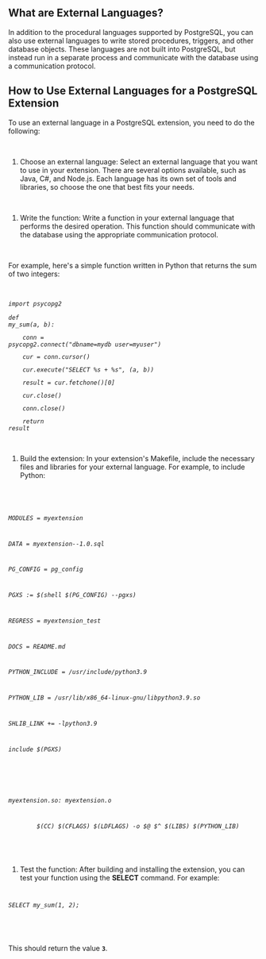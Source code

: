<h2>What are External Languages?</h2>
<p>In addition to the procedural languages supported by PostgreSQL, you can also use external languages to write stored procedures, triggers, and other database objects. These languages are not built into PostgreSQL, but instead run in a separate process and communicate with the database using a communication protocol.</p>
<h2>How to Use External Languages for a PostgreSQL Extension</h2>
<p>To use an external language in a PostgreSQL extension, you need to do the following:</p>
<p>&nbsp;</p>
<ol>
<li>Choose an external language: Select an external language that you want to use in your extension. There are several options available, such as Java, C#, and Node.js. Each language has its own set of tools and libraries, so choose the one that best fits your needs.</li>
</ol>
<p>&nbsp;</p>
<ol>
<li>Write the function: Write a function in your external language that performs the desired operation. This function should communicate with the database using the appropriate communication protocol.&nbsp;</li>
</ol>
<p>&nbsp;</p>
<p>For example, here's a simple function written in Python that returns the sum of two integers:</p>
<p>&nbsp;</p>

<code><p><em>import psycopg2</em></p></code>
<code><p><em>def my_sum(a, b):</em></p></code>
<code><p><em>&nbsp;&nbsp;&nbsp;&nbsp;conn = psycopg2.connect("dbname=mydb user=myuser")</em></p></code>
<code><p><em>&nbsp;&nbsp;&nbsp;&nbsp;cur = conn.cursor()</em></p></code>
<code><p><em>&nbsp;&nbsp;&nbsp;&nbsp;cur.execute("SELECT %s + %s", (a, b))</em></p></code>
<code><p><em>&nbsp;&nbsp;&nbsp;&nbsp;result = cur.fetchone()[0]</em></p></code>
<code><p><em>&nbsp;&nbsp;&nbsp;&nbsp;cur.close()</em></p></code>
<code><p><em>&nbsp;&nbsp;&nbsp;&nbsp;conn.close()</em></p></code>
<code><p><em>&nbsp;&nbsp;&nbsp;&nbsp;return result</em></p></code>
<p>&nbsp;</p>
<ol>
<li>Build the extension: In your extension's Makefile, include the necessary files and libraries for your external language. For example, to include Python:</li>
</ol>
<p>&nbsp;</p>
<code>
<p><em>MODULES = myextension</em></p>
<p><em>DATA = myextension--1.0.sql</em></p>
<p><em>PG_CONFIG = pg_config</em></p>
<p><em>PGXS := $(shell $(PG_CONFIG) --pgxs)</em></p>
<p><em>REGRESS = myextension_test</em></p>
<p><em>DOCS = README.md</em></p>
<p><em>PYTHON_INCLUDE = /usr/include/python3.9</em></p>
<p><em>PYTHON_LIB = /usr/lib/x86_64-linux-gnu/libpython3.9.so</em></p>
<p><em>SHLIB_LINK += -lpython3.9</em></p>
<p><em>include $(PGXS)</em></p>
<p><em>&nbsp;</em></p>
<p><em>myextension.so: myextension.o</em></p>
<p><em>&nbsp;&nbsp;&nbsp;&nbsp;&nbsp;&nbsp;&nbsp;&nbsp;$(CC) $(CFLAGS) $(LDFLAGS) -o $@ $^ $(LIBS) $(PYTHON_LIB)</em></p>
</code>
<p>&nbsp;</p>
<ol>
<li>Test the function: After building and installing the extension, you can test your function using the&nbsp;<strong>SELECT</strong>&nbsp;command. For example:</li>
</ol>
<code>
<p><em>SELECT my_sum(1, 2);</em></p>
</code>
<p>&nbsp;</p>
<p>This should return the value&nbsp;<code><strong>3</strong></code>.</p>
